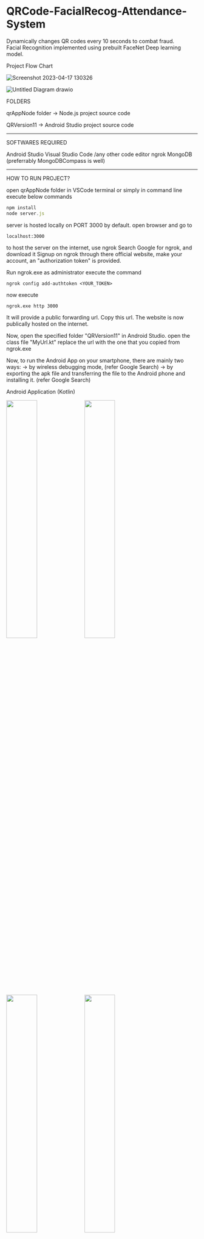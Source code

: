 # QRCode-FacialRecog-Attendance-System
Dynamically changes QR codes every 10 seconds to combat fraud.  
Facial Recognition implemented using prebuilt FaceNet Deep learning model.  
  
Project Flow Chart  


![Screenshot 2023-04-17 130326](https://github.com/sarangs722/QRCode-FacialRecog-Attendance-System/assets/51827238/8a81cb9b-38be-48b6-b4d8-de3b84d4bffb)

![Untitled Diagram drawio](https://user-images.githubusercontent.com/51827238/234007223-90fadca4-7d3a-4be9-88b8-7f1abdcd330f.png)

FOLDERS

qrAppNode folder
-> Node.js project source code

QRVersion11
-> Android Studio project source code

------------------------------------------------------------------------------------------

SOFTWARES REQUIRED

Android Studio
Visual Studio Code /any other code editor
ngrok
MongoDB (preferrably MongoDBCompass is well)

------------------------------------------------------------------------------------------

HOW TO RUN PROJECT?

open qrAppNode folder in VSCode terminal or simply in command line
execute below commands

```javascript
npm install
node server.js
```

server is hosted locally on PORT 3000 by default.
open browser and go to 
```
localhost:3000
```

to host the server on the internet, use ngrok
Search Google for ngrok, and download it
Signup on ngrok through there official website, make your account, an "authorization token" is provided.

Run ngrok.exe as administrator
execute the command
```
ngrok config add-authtoken <YOUR_TOKEN>
```

now execute
```
ngrok.exe http 3000
```

It will provide a public forwarding url. Copy this url.
The website is now publically hosted on the internet.

Now, open the specified folder "QRVersion11" in Android Studio.
open the class file "MyUrl.kt"
replace the url with the one that you copied from ngrok.exe

Now, to run the Android App on your smartphone, there are mainly two ways:
-> by wireless debugging mode, (refer Google Search)
-> by exporting the apk file and transferring the file to the Android phone and installing it. (refer Google Search)




Android Application (Kotlin)  

<img src="https://github.com/sarangs722/QRCode-FacialRecog-Attendance-System/assets/51827238/c54646b2-7ef8-45d7-a04c-96e92b2be02b" width="40%">
<img src="https://github.com/sarangs722/QRCode-FacialRecog-Attendance-System/assets/51827238/ef43881d-f9d7-494c-9198-0b73d69ad405" width="40%">
&nbsp;

<img src="https://github.com/sarangs722/QRCode-FacialRecog-Attendance-System/assets/51827238/7232ed85-4d6b-4433-9db3-280512712216" width="40%">
<img src="https://github.com/sarangs722/QRCode-FacialRecog-Attendance-System/assets/51827238/46fb421c-f322-435b-a4e9-16fcc2f65a0f" width="40%">
&nbsp;

<img src="https://github.com/sarangs722/QRCode-FacialRecog-Attendance-System/assets/51827238/b375d442-8b8b-47be-8f68-1bbd7f7c5382" width="40%">
<img src="https://github.com/sarangs722/QRCode-FacialRecog-Attendance-System/assets/51827238/d415cd57-7d7c-4d96-8fed-4f9607bfed56" width="40%">
&nbsp;

<img src="https://github.com/sarangs722/QRCode-FacialRecog-Attendance-System/assets/51827238/b12fae8c-693a-4c94-b875-473f13dac071" width="40%">
  
<!-- ![LoginActivity](https://github.com/sarangs722/QRCode-FacialRecog-Attendance-System/assets/51827238/c54646b2-7ef8-45d7-a04c-96e92b2be02b | width=100) -->

<!-- ![RegisterActivity](https://github.com/sarangs722/QRCode-FacialRecog-Attendance-System/assets/51827238/ef43881d-f9d7-494c-9198-0b73d69ad405) -->

<!-- ![UserHomeActivity](https://github.com/sarangs722/QRCode-FacialRecog-Attendance-System/assets/51827238/7232ed85-4d6b-4433-9db3-280512712216) -->

<!-- ![FaceRegister](https://github.com/sarangs722/QRCode-FacialRecog-Attendance-System/assets/51827238/46fb421c-f322-435b-a4e9-16fcc2f65a0f) -->

<!-- ![FaceRecognized](https://github.com/sarangs722/QRCode-FacialRecog-Attendance-System/assets/51827238/b375d442-8b8b-47be-8f68-1bbd7f7c5382)

![QRScanActivity](https://github.com/sarangs722/QRCode-FacialRecog-Attendance-System/assets/51827238/d415cd57-7d7c-4d96-8fed-4f9607bfed56) -->

<!-- ![AttendanceRecords](https://github.com/sarangs722/QRCode-FacialRecog-Attendance-System/assets/51827238/b12fae8c-693a-4c94-b875-473f13dac071) -->
&nbsp;
&nbsp;
&nbsp;
&nbsp;

Web Portal (Node.js)

![TeacherLogin](https://github.com/sarangs722/QRCode-FacialRecog-Attendance-System/assets/51827238/9e98923c-96d1-4766-8c0d-83f146c62eff)
&nbsp;
![TeacherPortal](https://github.com/sarangs722/QRCode-FacialRecog-Attendance-System/assets/51827238/6b37383a-fa01-47ff-8326-147ef72201bd)
&nbsp;
![ViewRecords](https://github.com/sarangs722/QRCode-FacialRecog-Attendance-System/assets/51827238/d33de4b8-f53b-4ce1-9b68-af8c05233fc8)
&nbsp;
![GenerateQRCode](https://github.com/sarangs722/QRCode-FacialRecog-Attendance-System/assets/51827238/f440cf6d-23db-43a6-817d-6592bf8908f6)
&nbsp;
![QRCode](https://github.com/sarangs722/QRCode-FacialRecog-Attendance-System/assets/51827238/eb222f8c-2d9d-4746-b3c3-23f4ed348ea8)



